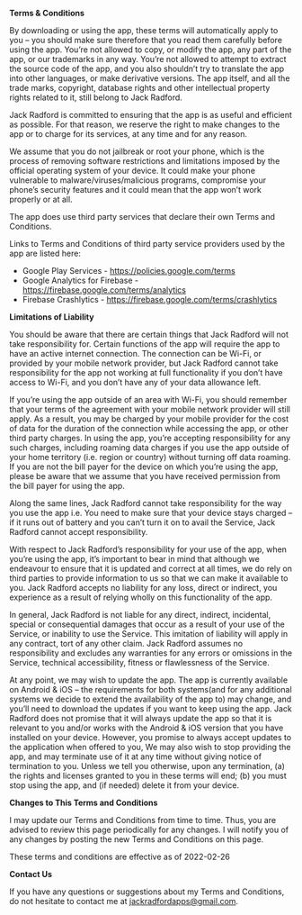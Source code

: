 **Terms & Conditions**

By downloading or using the app, these terms will automatically apply to you – you should make sure therefore that you read them carefully before using the app. You’re not allowed to copy, or modify the app, any part of the app, or our trademarks in any way. You’re not allowed to attempt to extract the source code of the app, and you also shouldn’t try to translate the app into other languages, or make derivative versions. The app itself, and all the trade marks, copyright, database rights and other intellectual property rights related to it, still belong to Jack Radford.

Jack Radford is committed to ensuring that the app is as useful and efficient as possible. For that reason, we reserve the right to make changes to the app or to charge for its services, at any time and for any reason.

We assume that you do not jailbreak or root your phone, which is the process of removing software restrictions and limitations imposed by the official operating system of your device. It could make your phone vulnerable to malware/viruses/malicious programs, compromise your phone’s security features and it could mean that the app won’t work properly or at all.

The app does use third party services that declare their own Terms and Conditions.

Links to Terms and Conditions of third party service providers used by the app are listed here:

*   Google Play Services - https://policies.google.com/terms
*   Google Analytics for Firebase - https://firebase.google.com/terms/analytics
*   Firebase Crashlytics - https://firebase.google.com/terms/crashlytics

**Limitations of Liability**

You should be aware that there are certain things that Jack Radford will not take responsibility for. Certain functions of the app will require the app to have an active internet connection. The connection can be Wi-Fi, or provided by your mobile network provider, but Jack Radford cannot take responsibility for the app not working at full functionality if you don’t have access to Wi-Fi, and you don’t have any of your data allowance left.

If you’re using the app outside of an area with Wi-Fi, you should remember that your terms of the agreement with your mobile network provider will still apply. As a result, you may be charged by your mobile provider for the cost of data for the duration of the connection while accessing the app, or other third party charges. In using the app, you’re accepting responsibility for any such charges, including roaming data charges if you use the app outside of your home territory (i.e. region or country) without turning off data roaming. If you are not the bill payer for the device on which you’re using the app, please be aware that we assume that you have received permission from the bill payer for using the app.

Along the same lines, Jack Radford cannot take responsibility for the way you use the app i.e. You need to make sure that your device stays charged – if it runs out of battery and you can’t turn it on to avail the Service, Jack Radford cannot accept responsibility.

With respect to Jack Radford’s responsibility for your use of the app, when you’re using the app, it’s important to bear in mind that although we endeavour to ensure that it is updated and correct at all times, we do rely on third parties to provide information to us so that we can make it available to you. Jack Radford accepts no liability for any loss, direct or indirect, you experience as a result of relying wholly on this functionality of the app.

In general, Jack Radford is not liable for any direct, indirect, incidental, special or consequential damages that occur as a result of your use of the Service, or inability to use the Service. This imitation of liability will apply in any contract, tort of any other claim. Jack Radford assumes no responsibility and excludes any warranties for any errors or omissions in the Service, technical accessibility, fitness or flawlessness of the Service.

At any point, we may wish to update the app. The app is currently available on Android & iOS – the requirements for both systems(and for any additional systems we decide to extend the availability of the app to) may change, and you’ll need to download the updates if you want to keep using the app. Jack Radford does not promise that it will always update the app so that it is relevant to you and/or works with the Android & iOS version that you have installed on your device. However, you promise to always accept updates to the application when offered to you, We may also wish to stop providing the app, and may terminate use of it at any time without giving notice of termination to you. Unless we tell you otherwise, upon any termination, (a) the rights and licenses granted to you in these terms will end; (b) you must stop using the app, and (if needed) delete it from your device.

**Changes to This Terms and Conditions**

I may update our Terms and Conditions from time to time. Thus, you are advised to review this page periodically for any changes. I will notify you of any changes by posting the new Terms and Conditions on this page.

These terms and conditions are effective as of 2022-02-26

**Contact Us**

If you have any questions or suggestions about my Terms and Conditions, do not hesitate to contact me at jackradfordapps@gmail.com.